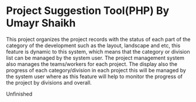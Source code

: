 # Project Suggestion Tool(PHP) By Umayr Shaikh

This project organizes the project records with the status of each part of the category of the development such as the layout, landscape and etc, this feature is dynamic to this system, which means that the category or division list can be managed by the system user. The project management system also manages the teams/workers for each project. The display also the progress of each category/division in each project this will be managed by the system user where as this feature will help to monitor the progress of the project by divisions and overall. 

Unfinished
